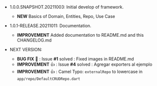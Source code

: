 * 1.0.0.SNAPSHOT.20211003: Initial develop of framework.
  * **NEW** Basics of Domain, Entities, Repo, Use Case

* 1.0.1-RELEASE.20211011: Documentation.
  * **IMPROVEMENT** Added documentation to README.md and this CHANGELOG.md

* NEXT VERSION:
  * **BUG FIX** :bug: : Issue **#1** solved : Fixed images in README.md
  * **IMPROVEMENT** :+1: : Issue **#4** solved : Agregar exporters al ejemplo
  * **IMPROVEMENT** :+1: : Camel Typo: `externalRepo` to lowercase in `app/repo/DefaultCRUDRepo.dart`